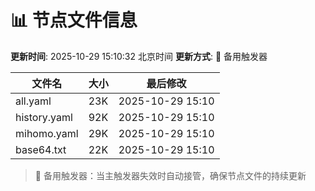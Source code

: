 # 📊 节点文件信息

**更新时间**: 2025-10-29 15:10:32 北京时间
**更新方式**: 🔄 备用触发器

| 文件名 | 大小 | 最后修改 |
|--------|------|----------|
| all.yaml | 23K | 2025-10-29 15:10 |
| history.yaml | 92K | 2025-10-29 15:10 |
| mihomo.yaml | 29K | 2025-10-29 15:10 |
| base64.txt | 22K | 2025-10-29 15:10 |

> 🔄 备用触发器：当主触发器失效时自动接管，确保节点文件的持续更新
